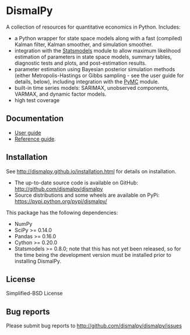 DismalPy
========

A collection of resources for quantitative economics in Python. Includes:

- a Python wrapper for state space models along with a fast (compiled) Kalman
  filter, Kalman smoother, and simulation smoother.
- integration with the [Statsmodels](http://statsmodels.github.io/) module to
  allow maximum likelihood estimation of parameters in state space models,
  summary tables, diagnostic tests and plots, and post-estimation results.
- parameter estimation using Bayesian posterior simulation methods (either
  Metropolis-Hastings or Gibbs sampling - see the user guide for details,
  below), including integration with the
  [PyMC](https://pymc-devs.github.io/pymc/) module.
- built-in time series models: SARIMAX, unobserved components, VARMAX, and
  dynamic factor models.
- high test coverage

Documentation
-------------

- [User guide](http://dismalpy.github.io/user/index.html)
- [Reference guide](http://dismalpy.github.io/reference/index.html).

Installation
------------

See http://dismalpy.github.io/installation.html for details on installation.

- The up-to-date source code is available on GitHub: http://github.com/dismalpy/dismalpy
- Source distributions and some wheels are available on PyPi: https://pypi.python.org/pypi/dismalpy/

This package has the following dependencies:

- NumPy
- SciPy >= 0.14.0
- Pandas >= 0.16.0
- Cython >= 0.20.0
- Statsmodels >= 0.8.0; note that this has not yet been released, so for the
  time being the development version must be installed prior to installing
  DismalPy.

License
-------

Simplified-BSD License

Bug reports
-----------

Please submit bug reports to http://github.com/dismalpy/dismalpy/issues